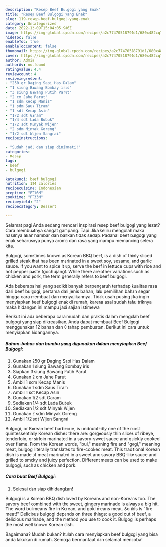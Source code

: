 ```yaml
---
description: "Resep Beef Bulgogi yang Enak"
title: "Resep Beef Bulgogi yang Enak"
slug: 119-resep-beef-bulgogi-yang-enak
category: Uncategorized
date: 2022-12-09T15:04:05.986Z
image: https://img-global.cpcdn.com/recipes/a2c77470518791d1/680x482cq70/beef-bulgogi-foto-resep-utama.jpg
hideToc: false
enableToc: true
enableTocContent: false
thumbnail: https://img-global.cpcdn.com/recipes/a2c77470518791d1/680x482cq70/beef-bulgogi-foto-resep-utama.jpg
cover: https://img-global.cpcdn.com/recipes/a2c77470518791d1/680x482cq70/beef-bulgogi-foto-resep-utama.jpg
author: Admin
authorAv: notfound
ratingvalue: 4.4
reviewcount: 4
recipeingredient:
- "250 gr Daging Sapi Has Dalam"
- "1 siung Bawang Bombay iris"
- "3 siung Bawang Putih Parut"
- "2 cm Jahe Parut"
- "1 sdm Kecap Manis"
- "1 sdm Saus Tiram"
- "1 sdt Kecap Asin"
- "1/2 sdt Garam"
- "1/4 sdt Lada Bubuk"
- "1/2 sdt Minyak Wijen"
- "2 sdm Minyak Goreng"
- "1/2 sdt Wijen Sangrai"
recipeinstructions:

- "Sudah jadi dan siap dinikmati!"
categories:
- Resep
tags:
- beef
- bulgogi

katakunci: beef bulgogi 
nutrition: 184 calories
recipecuisine: Indonesian
preptime: "PT16M"
cooktime: "PT33M"
recipeyield: "2"
recipecategory: Dessert

---
```



Selamat pagi Anda sedang mencari inspirasi resep beef bulgogi yang lezat? Cara membuatnya sangat gampang. Tapi Jika keliru mengolah maka hasilnya akan hambar dan bahkan tidak sedap. Padahal beef bulgogi yang enak seharusnya punya aroma dan rasa yang mampu memancing selera kita.


Bulgogi, sometimes known as Korean BBQ beef, is a dish of thinly sliced grilled steak that has been marinated in a sweet soy, sesame, and garlic sauce. If you want to spice it up, serve the beef in lettuce cups with rice and hot pepper paste (gochujang). While there are other variations such as chicken and pork, the term generally refers to beef bulgogi.

Ada beberapa hal yang sedikit banyak berpengaruh terhadap kualitas rasa dari beef bulgogi, pertama dari jenis bahan, lalu pemilihan bahan segar hingga cara membuat dan menyajikannya. Tidak usah pusing jika ingin menyiapkan beef bulgogi enak di rumah, karena asal sudah tahu triknya maka hidangan ini mampu jadi sajian istimewa.


Berikut ini ada beberapa cara mudah dan praktis dalam mengolah beef bulgogi yang siap dikreasikan. Anda dapat membuat Beef Bulgogi menggunakan 12 bahan dan 0 tahap pembuatan. Berikut ini cara untuk menyiapkan hidangannya.

<!--inarticleads1-->

##### Bahan-bahan dan bumbu yang digunakan dalam menyiapkan Beef Bulgogi:

1. Gunakan 250 gr Daging Sapi Has Dalam
1. Gunakan 1 siung Bawang Bombay iris
1. Siapkan 3 siung Bawang Putih Parut
1. Gunakan 2 cm Jahe Parut
1. Ambil 1 sdm Kecap Manis
1. Gunakan 1 sdm Saus Tiram
1. Ambil 1 sdt Kecap Asin
1. Gunakan 1/2 sdt Garam
1. Sediakan 1/4 sdt Lada Bubuk
1. Sediakan 1/2 sdt Minyak Wijen
1. Gunakan 2 sdm Minyak Goreng
1. Ambil 1/2 sdt Wijen Sangrai


Bulgogi, or Korean beef barbecue, is undoubtedly one of the most quintessentially Korean dishes there are: gorgeously thin slices of ribeye, tenderloin, or sirloin marinated in a savory-sweet sauce and quickly cooked over flame. From the Korean words, &#34;bul,&#34; meaning fire and &#34;gogi,&#34; meaning meat, bulgogi literally translates to fire-cooked meat. This traditional Korean dish is made of meat marinated in a sweet and savory BBQ-like sauce and grilled to smoky and juicy perfection. Different meats can be used to make bulgogi, such as chicken and pork. 

<!--inarticleads2-->

##### Cara buat Beef Bulgogi:


1. Selesai dan siap dihidangkan!

Bulgogi is a Korean BBQ dish loved by Koreans and non-Koreans too. The savory beef combined with the sweet, gingery marinade is always a big hit. The word bul means fire in Korean, and goki means meat. So this is &#34;fire meat!&#34; Delicious bulgogi depends on three things: a good cut of beef, a delicious marinade, and the method you use to cook it. Bulgogi is perhaps the most well known Korean dish. 

Bagaimana? Mudah bukan? Itulah cara menyiapkan beef bulgogi yang bisa anda lakukan di rumah. Semoga bermanfaat dan selamat mencoba!
